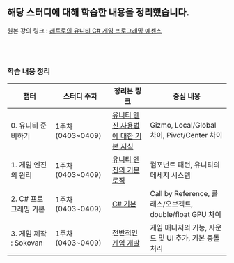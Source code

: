 ## 해당 스터디에 대해 학습한 내용을 정리했습니다.

원본 강의 링크 : [레트로의 유니티 C# 게임 프로그래밍 에센스](https://www.inflearn.com/course/유니티-게임-프로그래밍-에센스)

<br/>
<br/>

### 학습 내용 정리
|챕터|스터디 주차|정리본 링크|중심 내용|
|---|---|---|---|
|0. 유니티 준비하기|1주차(0403~0409)|[유니티 엔진 사용법에 대한 기본 지식](https://www.notion.so/0-76af276efe514ccdbbcd2097f7b2f609?pvs=4)|Gizmo, Local/Global 차이, Pivot/Center 차이|
|1. 게임 엔진의 원리|1주차(0403~0409)|[유니티 엔진의 기본 로직](https://www.notion.so/1-4319fb8c914c40758b90640d2aae9afd?pvs=4)|컴포넌트 패턴, 유니티의 메세지 시스템|
|2. C# 프로그래밍 기본|1주차(0403~0409)|[C# 기본](https://www.notion.so/2-C-57cb8c2786b44f2fa77f7a2eabd3fe38?pvs=4)|Call by Reference, 클래스/오브젝트, double/float GPU 차이|
|3. 게임 제작 : Sokovan|1주차(0403~0409)|[전반적인 게임 개발](https://www.notion.so/3-ff4d963414e24e439ff5dc8f3cf8fef6?pvs=4)|게임 매니저의 기능, 사운드 및 UI 추가, 기본 충돌 처리|

